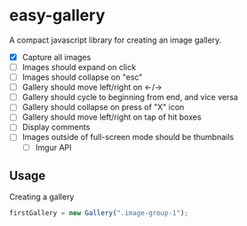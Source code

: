# easy-gallery
A compact javascript library for creating an image gallery.

- [x] Capture all images
- [ ] Images should expand on click
- [ ] Images should collapse on "esc"
- [ ] Gallery should move left/right on ←/→
- [ ] Gallery should cycle to beginning from end, and vice versa
- [ ] Gallery should collapse on press of "X" icon
- [ ] Gallery should move left/right on tap of hit boxes
- [ ] Display comments
- [ ] Images outside of full-screen mode should be thumbnails
  - [ ] Imgur API

## Usage

Creating a gallery

```javascript
firstGallery = new Gallery(".image-group-1");
```
